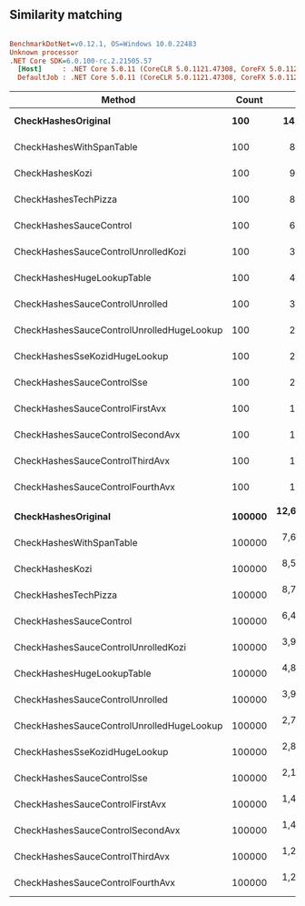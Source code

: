 ## Similarity matching

``` ini

BenchmarkDotNet=v0.12.1, OS=Windows 10.0.22483
Unknown processor
.NET Core SDK=6.0.100-rc.2.21505.57
  [Host]     : .NET Core 5.0.11 (CoreCLR 5.0.1121.47308, CoreFX 5.0.1121.47308), X64 RyuJIT
  DefaultJob : .NET Core 5.0.11 (CoreCLR 5.0.1121.47308, CoreFX 5.0.1121.47308), X64 RyuJIT


```
|                                    Method |  Count |          Mean |       Error |      StdDev |        Median | Ratio | RatioSD |
|------------------------------------------ |------- |--------------:|------------:|------------:|--------------:|------:|--------:|
|                       **CheckHashesOriginal** |    **100** |     **14.491 μs** |   **0.6623 μs** |   **1.9529 μs** |     **15.001 μs** |  **1.00** |    **0.00** |
|                  CheckHashesWithSpanTable |    100 |      8.324 μs |   0.4982 μs |   1.4689 μs |      7.574 μs |  0.59 |    0.17 |
|                           CheckHashesKozi |    100 |      9.313 μs |   0.1632 μs |   0.1363 μs |      9.313 μs |  0.76 |    0.03 |
|                      CheckHashesTechPizza |    100 |      8.422 μs |   0.1617 μs |   0.3935 μs |      8.395 μs |  0.62 |    0.09 |
|                   CheckHashesSauceControl |    100 |      6.398 μs |   0.1241 μs |   0.1614 μs |      6.426 μs |  0.52 |    0.02 |
|       CheckHashesSauceControlUnrolledKozi |    100 |      3.699 μs |   0.0730 μs |   0.1539 μs |      3.688 μs |  0.29 |    0.03 |
|                CheckHashesHugeLookupTable |    100 |      4.643 μs |   0.0918 μs |   0.1724 μs |      4.612 μs |  0.37 |    0.02 |
|           CheckHashesSauceControlUnrolled |    100 |      3.705 μs |   0.0709 μs |   0.0843 μs |      3.720 μs |  0.30 |    0.01 |
| CheckHashesSauceControlUnrolledHugeLookup |    100 |      2.572 μs |   0.0501 μs |   0.0903 μs |      2.565 μs |  0.21 |    0.01 |
|             CheckHashesSseKozidHugeLookup |    100 |      2.729 μs |   0.0538 μs |   0.1011 μs |      2.718 μs |  0.22 |    0.01 |
|                CheckHashesSauceControlSse |    100 |      2.051 μs |   0.0410 μs |   0.0810 μs |      2.045 μs |  0.16 |    0.01 |
|           CheckHashesSauceControlFirstAvx |    100 |      1.255 μs |   0.0248 μs |   0.0370 μs |      1.251 μs |  0.10 |    0.01 |
|          CheckHashesSauceControlSecondAvx |    100 |      1.261 μs |   0.0246 μs |   0.0337 μs |      1.264 μs |  0.10 |    0.01 |
|           CheckHashesSauceControlThirdAvx |    100 |      1.088 μs |   0.0234 μs |   0.0647 μs |      1.077 μs |  0.08 |    0.01 |
|          CheckHashesSauceControlFourthAvx |    100 |      1.057 μs |   0.0211 μs |   0.0509 μs |      1.055 μs |  0.08 |    0.01 |
|                                           |        |               |             |             |               |       |         |
|                       **CheckHashesOriginal** | **100000** | **12,654.160 μs** | **251.7883 μs** | **318.4316 μs** | **12,592.034 μs** |  **1.00** |    **0.00** |
|                  CheckHashesWithSpanTable | 100000 |  7,660.325 μs | 146.0001 μs | 189.8414 μs |  7,668.600 μs |  0.61 |    0.02 |
|                           CheckHashesKozi | 100000 |  8,586.584 μs | 170.0030 μs | 400.7171 μs |  8,564.409 μs |  0.68 |    0.03 |
|                      CheckHashesTechPizza | 100000 |  8,734.459 μs | 171.4600 μs | 334.4195 μs |  8,702.580 μs |  0.69 |    0.03 |
|                   CheckHashesSauceControl | 100000 |  6,440.297 μs |  92.2577 μs |  81.7841 μs |  6,420.167 μs |  0.51 |    0.02 |
|       CheckHashesSauceControlUnrolledKozi | 100000 |  3,913.060 μs |  77.5250 μs | 127.3758 μs |  3,913.868 μs |  0.31 |    0.01 |
|                CheckHashesHugeLookupTable | 100000 |  4,897.376 μs |  97.7436 μs | 188.3188 μs |  4,897.100 μs |  0.39 |    0.02 |
|           CheckHashesSauceControlUnrolled | 100000 |  3,978.714 μs |  78.6765 μs | 139.8474 μs |  3,977.148 μs |  0.32 |    0.02 |
| CheckHashesSauceControlUnrolledHugeLookup | 100000 |  2,729.995 μs |  51.5696 μs | 107.6449 μs |  2,716.178 μs |  0.22 |    0.01 |
|             CheckHashesSseKozidHugeLookup | 100000 |  2,860.030 μs |  55.4541 μs | 114.5223 μs |  2,853.102 μs |  0.23 |    0.01 |
|                CheckHashesSauceControlSse | 100000 |  2,192.350 μs |  43.8421 μs |  93.4311 μs |  2,173.546 μs |  0.17 |    0.01 |
|           CheckHashesSauceControlFirstAvx | 100000 |  1,484.055 μs |  29.4437 μs |  66.4593 μs |  1,473.948 μs |  0.12 |    0.01 |
|          CheckHashesSauceControlSecondAvx | 100000 |  1,470.126 μs |  21.3290 μs |  18.9076 μs |  1,473.682 μs |  0.12 |    0.00 |
|           CheckHashesSauceControlThirdAvx | 100000 |  1,283.598 μs |  25.3055 μs |  41.5776 μs |  1,282.646 μs |  0.10 |    0.00 |
|          CheckHashesSauceControlFourthAvx | 100000 |  1,294.873 μs |  25.4134 μs |  46.4698 μs |  1,302.853 μs |  0.10 |    0.00 |
